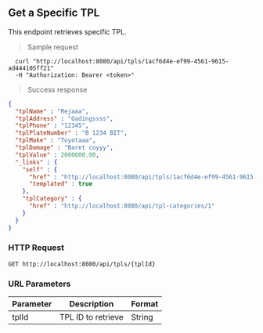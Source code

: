 
## Get a Specific TPL
This endpoint retrieves specific TPL.

> Sample request

```shell
  curl "http://localhost:8080/api/tpls/1acf6d4e-ef99-4561-9615-ad444105ff21"
  -H "Authorization: Bearer <token>"
```

> Success response

```json
{
  "tplName" : "Rejaaa",
  "tplAddress" : "Gadingssss",
  "tplPhone" : "12345",
  "tplPlateNumber" : "B 1234 BIT",
  "tplMake" : "Toyotaaa",
  "tplDamage" : "Baret coyyy",
  "tplValue" : 2000000.00,
  "_links" : {
    "self" : {
      "href" : "http://localhost:8080/api/tpls/1acf6d4e-ef99-4561-9615-ad444105ff21{?projection}",
      "templated" : true
    },
    "tplCategory" : {
      "href" : "http://localhost:8080/api/tpl-categories/1"
    }
  }
}
```

### HTTP Request

`GET http://localhost:8080/api/tpls/{tplId}`

### URL Parameters

Parameter | Description | Format
--------- | ----------- | ---------
tplId | TPL ID to retrieve | String